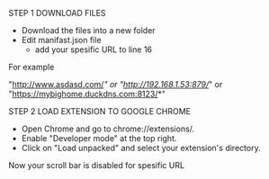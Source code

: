 STEP 1 DOWNLOAD FILES
- Download the files into a new folder
- Edit manifast.json file
    - add your spesific URL to line 16

For example

"http://www.asdasd.com/*" or "http://192.168.1.53:879/*" or "https://mybighome.duckdns.com:8123/*"


STEP 2 LOAD EXTENSION TO GOOGLE CHROME
- Open Chrome and go to chrome://extensions/.
- Enable "Developer mode" at the top right.
- Click on "Load unpacked" and select your extension's directory.

Now your scroll bar is disabled for spesific URL
